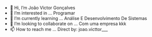 - 👋 Hi, I’m João Victor Gonçalves
- 👀 I’m interested in ... Programar
- 🌱 I’m currently learning ... Análise E Desenvolvimento De Sistemas
- 💞️ I’m looking to collaborate on ... Com uma empresa kkk
- 📫 How to reach me ... Direct by: joao.victtor___

<!---
joaoLeite77/joaoLeite77 is a ✨ special ✨ repository because its `README.md` (this file) appears on your GitHub profile.
You can click the Preview link to take a look at your changes.
--->
